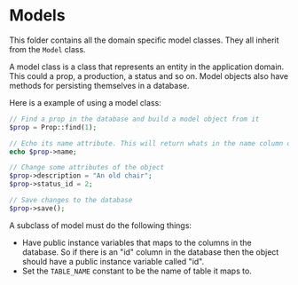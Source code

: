 Models
======

This folder contains all the domain specific model classes. They all inherit from the `Model` class.

A model class is a class that represents an entity in the application domain. This could a prop, a production, a status and so on. Model objects also have methods for persisting themselves in a database.

Here is a example of using a model class:

```php
// Find a prop in the database and build a model object from it
$prop = Prop::find(1);

// Echo its name attribute. This will return whats in the name column of this row in the database.
echo $prop->name;

// Change some attributes of the object
$prop->description = "An old chair";
$prop->status_id = 2;

// Save changes to the database
$prop->save();
```

A subclass of model must do the following things:

- Have public instance variables that maps to the columns in the database. So if there is an "id" column in the database then the object should have a public instance variable called "id".
- Set the `TABLE_NAME` constant to be the name of table it maps to.
